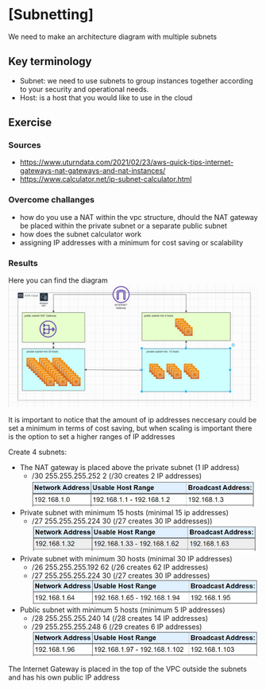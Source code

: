 # [Subnetting]
We need to make an architecture diagram with multiple subnets

## Key terminology
- Subnet: we need to use subnets to group instances together according to your security and operational needs.
- Host: is a host that you would like to use in the cloud

## Exercise
### Sources
- https://www.uturndata.com/2021/02/23/aws-quick-tips-internet-gateways-nat-gateways-and-nat-instances/ 
- https://www.calculator.net/ip-subnet-calculator.html

### Overcome challanges
- how do you use a NAT within the vpc structure, dhould the NAT gateway be placed within the private subnet or a separate public subnet
- how does the subnet calculator work
- assigning IP addresses with a minimum for cost saving or scalability

### Results
Here you can find the diagram
![screenshot](../00_includes/diagram.jpg)    

It is important to notice that the amount of ip addresses neccesary could be set a minimum in terms of cost saving, but when scaling is important there is the option to set a higher ranges of IP addresses

Create 4 subnets: 
- The NAT gateway is  placed above the private subnet (1 IP address)
    - /30	255.255.255.252	2 (/30 creates 2 IP addresses)
![screenshot](../00_includes/ip-natgateway.jpg)    
- Private subnet with minimum 15 hosts (minimal 15 ip addresses)
    - /27	255.255.255.224	30 (/27 creates 30 IP addresses))
![screenshot](../00_includes/ip-30hosts.jpg)    
- Private subnet with minimum 30 hosts (minimal 30 IP addresses)
    - /26	255.255.255.192	62 (/26 creates 62 IP addresses)
    - /27	255.255.255.224	30 (/27 creates 30 IP addresses)
![screenshot](../00_includes/ip-30hosts2.jpg)    
- Public subnet with minimum 5 hosts (minimum 5 IP addresses)
    - /28	255.255.255.240	14 (/28 creates 14 IP addresses)   
    - /29	255.255.255.248	6 (/29 creates 6 IP addresses)
![screenshot](../00_includes/ip-6hosts.jpg)    

The Internet Gateway is placed in the top of the VPC outside the subnets and has his own public IP address

